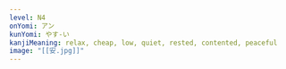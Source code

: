 ```yaml
---
level: N4
onYomi: アン
kunYomi: やす-い
kanjiMeaning: relax, cheap, low, quiet, rested, contented, peaceful
image: "[[安.jpg]]"
---
```

